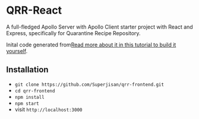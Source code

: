 # QRR-React

A full-fledged Apollo Server with Apollo Client starter project with React and Express, specifically for Quarantine Recipe Repository.

Inital code generated from[Read more about it in this tutorial to build it yourself](https://www.robinwieruch.de/graphql-apollo-server-tutorial/).

## Installation

* `git clone https://github.com/Superjisan/qrr-frontend.git`
* `cd qrr-frontend`
* `npm install`
* `npm start`
* visit `http://localhost:3000`

